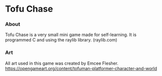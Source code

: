 # Tofu Chase 

### About

Tofu Chase is a very small mini game made for self-learning.
It is programmed C and using the raylib library. (raylib.com)

### Art

All art used in this game was created by Emcee Flesher.
https://opengameart.org/content/tofuman-platformer-character-and-world
